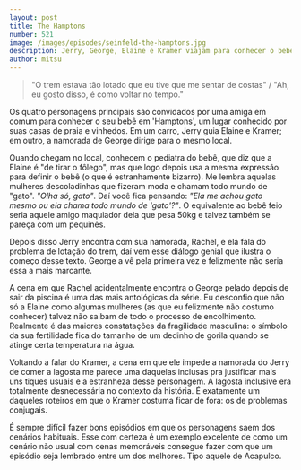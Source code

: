 ```yaml
---
layout: post
title: The Hamptons
number: 521
image: /images/episodes/seinfeld-the-hamptons.jpg
description: Jerry, George, Elaine e Kramer viajam para conhecer o bebê recém-nascido de uma amiga.
author: mitsu
---
```


> "O trem estava tão lotado que eu tive que me sentar de costas" / "Ah, eu gosto disso, é como voltar no tempo."

Os quatro personagens principais são convidados por uma amiga em comum para conhecer o seu bebê em 'Hamptons', um lugar conhecido por suas casas de praia e vinhedos. Em um carro, Jerry guia Elaine e Kramer; em outro, a namorada de George dirige para o mesmo local.

Quando chegam no local, conhecem o pediatra do bebê, que diz que a Elaine é "de tirar o fôlego", mas que logo depois usa a mesma expressão para definir o bebê (o que é estranhamente bizarro). Me lembra aquelas mulheres descoladinhas que fizeram moda e chamam todo mundo de "gato". *"Olha só, gato"*. Daí você fica pensando: *"Ela me achou gato mesmo ou ela chama todo mundo de 'gato'?"*. O equivalente ao bebê feio seria aquele amigo maquiador dela que pesa 50kg e talvez também se pareça com um pequinês.

Depois disso Jerry encontra com sua namorada, Rachel, e ela fala do problema de lotação do trem, daí vem esse diálogo genial que ilustra o começo desse texto. George a vê pela primeira vez e felizmente não seria essa a mais marcante.

A cena em que Rachel acidentalmente encontra o George pelado depois de sair da piscina é uma das mais antológicas da série. Eu desconfio que não só a Elaine como algumas mulheres (as que eu felizmente não costumo conhecer) talvez não saibam de todo o processo de encolhimento. Realmente é das maiores constatações da fragilidade masculina: o símbolo da sua fertilidade fica do tamanho de um dedinho de gorila quando se atinge certa temperatura na água.

Voltando a falar do Kramer, a cena em que ele impede a namorada do Jerry de comer a lagosta me parece uma daquelas inclusas pra justificar mais uns tiques usuais e a estranheza desse personagem. A lagosta inclusive era totalmente desnecessária no contexto da história. É exatamente um daqueles roteiros em que o Kramer costuma ficar de fora: os de problemas conjugais.

É sempre difícil fazer bons episódios em que os personagens saem dos cenários habituais. Esse com certeza é um exemplo excelente de como um cenário não usual com cenas memoráveis consegue fazer com que um episódio seja lembrado entre um dos melhores. Tipo aquele de Acapulco.